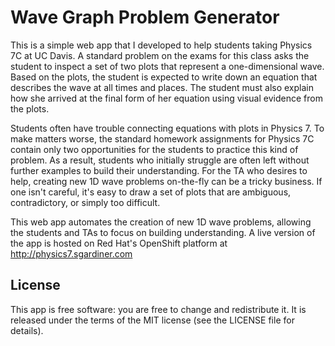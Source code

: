 # Wave Graph Problem Generator

This is a simple web app that I developed to help students taking Physics 7C at UC Davis. A standard problem on the exams
for this class asks the student to inspect a set of two plots that represent a one-dimensional wave. Based on the plots, the
student is expected to write down an equation that describes the wave at all times and places. The student must also explain
how she arrived at the final form of her equation using visual evidence from the plots.

Students often have trouble connecting equations with plots in Physics 7. To make matters worse, the standard homework assignments
for Physics 7C contain only two opportunities for the students to practice this kind of problem. As a result, students who initially
struggle are often left without further examples to build their understanding. For the TA who desires to help, creating new 1D wave
problems on-the-fly can be a tricky business. If one isn't careful, it's easy to draw a set of plots that are ambiguous, contradictory,
or simply too difficult.

This web app automates the creation of new 1D wave problems, allowing the students and TAs to focus on building understanding. A live
version of the app is hosted on Red Hat's OpenShift platform at http://physics7.sgardiner.com

## License
This app is free software: you are free to change and redistribute it. It is released under the terms of the MIT license (see the LICENSE file for details).
